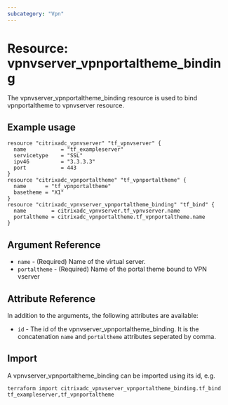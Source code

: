 ```yaml
---
subcategory: "Vpn"
---
```


# Resource: vpnvserver_vpnportaltheme_binding

The vpnvserver_vpnportaltheme_binding resource is used to bind vpnportaltheme to vpnvserver resource.


## Example usage

```hcl
resource "citrixadc_vpnvserver" "tf_vpnvserver" {
  name           = "tf_exampleserver"
  servicetype    = "SSL"
  ipv46          = "3.3.3.3"
  port           = 443
}
resource "citrixadc_vpnportaltheme" "tf_vpnportaltheme" {
  name      = "tf_vpnportaltheme"
  basetheme = "X1"
}
resource "citrixadc_vpnvserver_vpnportaltheme_binding" "tf_bind" {
  name        = citrixadc_vpnvserver.tf_vpnvserver.name
  portaltheme = citrixadc_vpnportaltheme.tf_vpnportaltheme.name
}
```


## Argument Reference

* `name` - (Required) Name of the virtual server.
* `portaltheme` - (Required) Name of the portal theme bound to VPN vserver


## Attribute Reference

In addition to the arguments, the following attributes are available:

* `id` - The id of the vpnvserver_vpnportaltheme_binding. It is the concatenation `name` and `portaltheme` attributes seperated by comma.


## Import

A vpnvserver_vpnportaltheme_binding can be imported using its id, e.g.

```shell
terraform import citrixadc_vpnvserver_vpnportaltheme_binding.tf_bind tf_exampleserver,tf_vpnportaltheme
```
